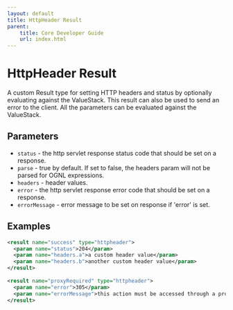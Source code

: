 ```yaml
---
layout: default
title: HttpHeader Result
parent:
    title: Core Developer Guide
    url: index.html
---
```


# HttpHeader Result

A custom Result type for setting HTTP headers and status by optionally evaluating against the ValueStack. This result 
can also be used to send an error to the client. All the parameters can be evaluated against the ValueStack. 

## Parameters

- `status` - the http servlet response status code that should be set on a response.
- `parse` - true by default. If set to false, the headers param will not be parsed for OGNL expressions.
- `headers` - header values.
- `error` - the http servlet response error code that should be set on a response.
- `errorMessage` - error message to be set on response if 'error' is set.

## Examples

```xml
<result name="success" type="httpheader">
  <param name="status">204</param>
  <param name="headers.a">a custom header value</param>
  <param name="headers.b">another custom header value</param>
</result>
 
<result name="proxyRequired" type="httpheader">
  <param name="error">305</param>
  <param name="errorMessage">this action must be accessed through a proxy</param>
</result>
```
